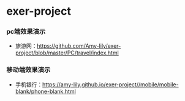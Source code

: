 # exer-project
### pc端效果演示
* 旅游网：https://github.com/Amy-lily/exer-project/blob/master/PC/travel/index.html
### 移动端效果演示
* 手机银行：https://amy-lily.github.io/exer-project//mobile/mobile-blank/phone-blank.html
